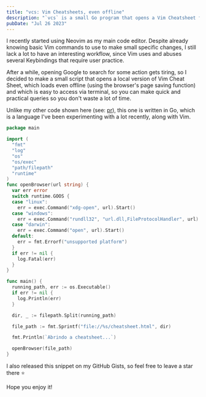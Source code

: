 ```yaml
---
title: "vcs: Vim Cheatsheets, even offline"
description: "`vcs` is a small Go program that opens a Vim Cheatsheet for you."
pubDate: "Jul 26 2023"
---
```

I recently started using Neovim as my main code editor.
Despite already knowing basic Vim commands to use to make small specific changes,
I still lack a lot to have an interesting workflow, since Vim uses and abuses several
Keybindings that require user practice.

After a while, opening Google to search for some action gets tiring, so I decided to
make a small script that opens a local version of Vim Cheat Sheet, which loads even
offline (using the browser's page saving function) and which is easy to access via
terminal, so you can make quick and practical queries so you don't waste a lot of time.

Unlike my other code shown here (see: [pr](/blog/jump-to-what-matters)), this one is written
in Go, which is a language I've been experimenting with a lot recently, along with Vim.

```go
package main

import (
  "fmt"
  "log"
  "os"
  "os/exec"
  "path/filepath"
  "runtime"
)
func openBrowser(url string) {
  var err error
  switch runtime.GOOS {
  case "linux":
    err = exec.Command("xdg-open", url).Start()
  case "windows":
    err = exec.Command("rundll32", "url.dll,FileProtocolHandler", url).Start()
  case "darwin":
    err = exec.Command("open", url).Start()
  default:
    err = fmt.Errorf("unsupported platform")
  }
  if err != nil {
    log.Fatal(err)
  }
}

func main() {
  running_path, err := os.Executable()
  if err != nil {
    log.Println(err)
  }

  dir, _ := filepath.Split(running_path)

  file_path := fmt.Sprintf("file://%s/cheatsheet.html", dir)

  fmt.Println(`Abrindo a cheatsheet...`)

  openBrowser(file_path)
}
```

I also released this snippet on my GitHub Gists, so feel free to leave a star there ⭐

Hope you enjoy it!

